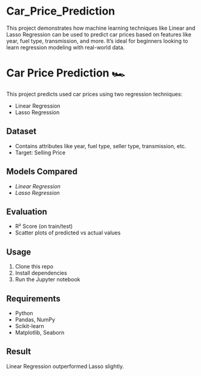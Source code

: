 # Car_Price_Prediction
This project demonstrates how machine learning techniques like Linear and Lasso Regression can be used to predict car prices based on features like year, fuel type, transmission, and more. It’s ideal for beginners looking to learn regression modeling with real-world data.
# Car Price Prediction 🏎

This project predicts used car prices using two regression techniques:
- Linear Regression
- Lasso Regression

## Dataset
- Contains attributes like year, fuel type, seller type, transmission, etc.
- Target: Selling Price

## Models Compared
- *Linear Regression*
- *Lasso Regression*

## Evaluation
- R² Score (on train/test)
- Scatter plots of predicted vs actual values

## Usage
1. Clone this repo
2. Install dependencies
3. Run the Jupyter notebook

## Requirements
- Python
- Pandas, NumPy
- Scikit-learn
- Matplotlib, Seaborn

## Result
Linear Regression outperformed Lasso slightly.
